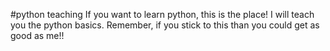 #python teaching
If you want to learn python, this is the place!
I will teach you the python basics.
Remember, if you stick to this than you could get as good as me!!
